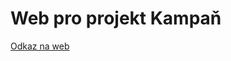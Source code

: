 # Web pro projekt Kampaň
[Odkaz na web](https://pslib-cz.github.io/2023-l4-web-campaign-DominikLazna/)
